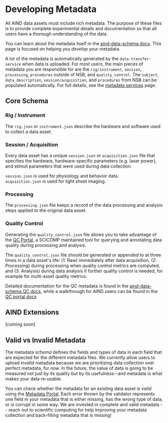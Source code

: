 # Developing Metadata

All AIND data assets must include rich metadata. The purpose of these files is to provide complete experimental details and documentation so that all users have a thorough understanding of the data.

You can learn about the metadata itself in the [aind-data-schema docs](https://aind-data-schema.readthedocs.io/en/latest/). This page is focused on helping you *develop* your metadata.

A lot of the metadata is automatically generated by the `data-transfer-service` when data is uploaded. For most users, the main pieces of metadata you are responsible for are the `rig/instrument`, `session`, `processing`, `procedures` outside of NSB, and `quality_control`. The `subject`, `data_description`, `session/acquisition`, and `procedures` from NSB can be populated automatically. For full details, see the [metadata services](metadata_services) page.

## Core Schema

### Rig / Instrument

The `rig.json` or `instrument.json` describe the hardware and software used to collect a data asset. 

### Session / Acquisition

Every data asset has a unique `session.json` or `acquisition.json` file that specifies the hardware, hardware-specific parameters (e.g. laser power), and stimuli parameters that were used during data collection. 

`session.json` is used for physiology and behavior data.  
`acquisition.json` is used for light sheet imaging. 

### Processing

The `processing.json` file keeps a record of the data processing and analysis steps applied to the original data asset. 

### Quality Control

Generating the `quality_control.json` file allows you to take advantage of the [QC Portal](https://qc.allenneuraldynamics.org/qc_portal_app), a SCICOMP maintained tool for querying and annotating data quality during processing and analysis.

The `quality_control.json` file should be generated or appended to at three times in a data asset's life: (1: Raw) immediately after data acquisition, (2: Processing) during processing when quality control metrics are computed, and (3: Analysis) during data analysis if further quality control is needed, for example for multi-asset quality metrics.

Detailed documentation for the QC metadata is found in the [aind-data-schema QC docs](https://aind-data-schema.readthedocs.io/en/latest/quality_control.html), while a walkthrough for AIND users can be found in the [QC portal docs](https://github.com/AllenNeuralDynamics/aind-qc-portal?tab=readme-ov-file#qc-portal)

## AIND Extensions

[coming soon]

## Valid vs Invalid Metadata

The metadata _schema_ defines the fields and types of data in each field that are expected for the different metadata files. We currently allow users to upload _invalid_ metadata because we are prioritizing data collection over perfect metadata, for now. In the future, the value of data is going to be measured not just by its quality but by its usefulness--and metadata is what makes your data re-usable.

You can check whether the metadata for an existing data asset is _valid_ using the [Metadata Portal](https://metadata-portal.allenneuraldynamics.org/). Each error thrown by the validator represents one field in your metadata that is either missing, has the wrong type of data, or is corrupt in some way. We are invested in complete and valid metadata -- reach out to scientific computing for help improving your metadata collection and back-filling metadata that is missing!
